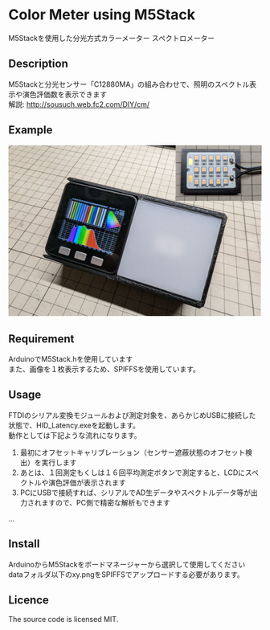 Color Meter using M5Stack
====
 
 M5Stackを使用した分光方式カラーメーター スペクトロメーター

## Description
M5Stackと分光センサー「C12880MA」の組み合わせで、照明のスペクトル表示や演色評価数を表示できます  
解説:  http://sousuch.web.fc2.com/DIY/cm/

## Example
![Examples](https://github.com/sousu-ch/Color_Meter/blob/master/gaikan.jpg "外観")

## Requirement
ArduinoでM5Stack.hを使用しています  
また、画像を１枚表示するため、SPIFFSを使用しています。

## Usage
FTDIのシリアル変換モジュールおよび測定対象を、あらかじめUSBに接続した状態で、HID_Latency.exeを起動します。  
動作としては下記ような流れになります。

1. 最初にオフセットキャリブレーション（センサー遮蔽状態のオフセット検出）を実行します
2. あとは、１回測定もくしは１６回平均測定ボタンで測定すると、LCDにスペクトルや演色評価が表示されます
3. PCにUSBで接続すれば、シリアルでAD生データやスペクトルデータ等が出力されますので、PC側で精密な解析もできます


...

## Install
ArduinoからM5Stackをボードマネージャーから選択して使用してください  
dataフォルダ以下のxy.pngをSPIFFSでアップロードする必要があります。
## Licence
The source code is licensed MIT.
